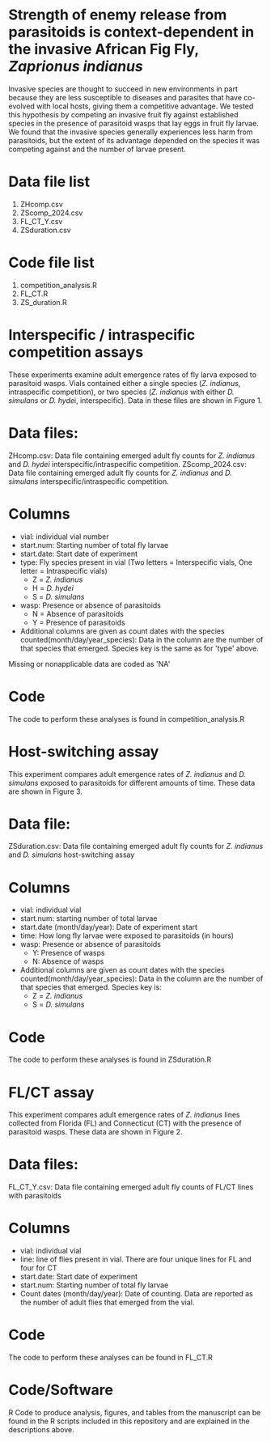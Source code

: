 # Strength of enemy release from parasitoids is context-dependent in the invasive African Fig Fly, *Zaprionus indianus*

Invasive species are thought to succeed in new environments in part because they are less susceptible to diseases and parasites that have co-evolved with local hosts, giving them a competitive advantage. We tested this hypothesis by competing an invasive fruit fly against established species in the presence of parasitoid wasps that lay eggs in fruit fly larvae. We found that the invasive species generally experiences less harm from parasitoids, but the extent of its advantage depended on the species it was competing against and the number of larvae present.

# Data file list

1. ZHcomp.csv
2. ZScomp_2024.csv
3. FL_CT_Y.csv
4. ZSduration.csv

# Code file list

1. competition_analysis.R
2. FL_CT.R
3. ZS_duration.R

# Interspecific / intraspecific competition assays

These experiments examine adult emergence rates of fly larva exposed to parasitoid wasps. Vials contained either a single species (*Z. indianus*, intraspecific competition), or two species (*Z. indianus* with either *D. simulans* or *D. hyde*i, interspecific). Data in these files are shown in Figure 1. 

# Data files:

ZHcomp.csv: Data file containing emerged adult fly counts for *Z. indianus* and *D. hydei* interspecific/intraspecific competition.
ZScomp_2024.csv: Data file containing emerged adult fly counts for *Z. indianus* and *D. simulans* interspecific/intraspecific competition.

# Columns

* vial: individual vial number
* start.num: Starting number of total fly larvae
* start.date: Start date of experiment
* type: Fly species present in vial (Two letters = Interspecific vials, One letter = Intraspecific vials)
  * Z = *Z. indianus*
  * H = *D. hydei*
  * S = *D. simulans*
* wasp: Presence or absence of parasitoids
  * N = Absence of parasitoids
  * Y = Presence of parasitoids
* Additional columns are given as count dates with the species counted(month/day/year_species):  Data in the column are the number of that species that emerged. Species key is the same as for 'type' above.

Missing or nonapplicable data are coded as 'NA'

# Code

The code to perform these analyses is found in competition_analysis.R

# Host-switching assay

This experiment compares adult emergence rates of *Z. indianus* and *D. simulans* exposed to parasitoids for different amounts of time. These data are shown in Figure 3.

# Data file:

ZSduration.csv: Data file containing emerged adult fly counts for *Z. indianus* and *D. simulans* host-switching assay

# Columns

* vial: individual vial
* start.num: starting number of total larvae
* start.date (month/day/year): Date of experiment start
* time: How long fly larvae were exposed to parasitoids (in hours)
* wasp: Presence or absence of parasitoids
  * Y: Presence of wasps
  * N: Absence of wasps
* Additional columns are given as count dates with the species counted(month/day/year_species):  Data in the column are the number of that species that emerged. Species key is:
  * Z = *Z. indianus*
  * S = *D. simulans*

# Code

The code to perform these analyses is found in ZSduration.R

# FL/CT assay

This experiment compares adult emergence rates of *Z. indianus* lines collected from Florida (FL) and Connecticut (CT) with the presence of parasitoid wasps. These data are shown in Figure 2.

# Data files:

FL_CT_Y.csv: Data file containing emerged adult fly counts of FL/CT lines with parasitoids

# Columns

* vial: individual vial
* line: line of flies present in vial. There are four unique lines for FL and four for CT
* start.date: Start date of experiment
* start.num: Starting number of total fly larvae
* Count dates (month/day/year): Date of counting. Data are reported as the number of adult flies that emerged from the vial.

# Code

The code to perform these analyses can be found in FL_CT.R

# Code/Software

R Code to produce analysis, figures, and tables from the manuscript can be found in the R scripts included in this repository and are explained in the descriptions above.
